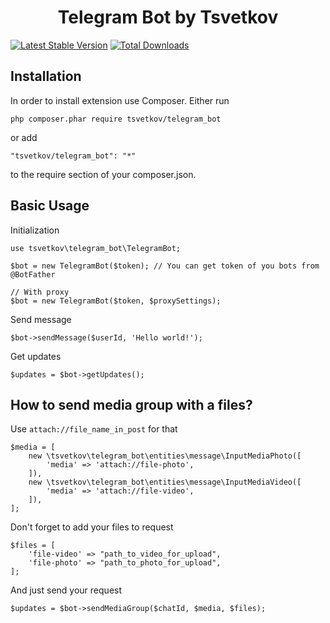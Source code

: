 <p align="center">
    <h1 align="center">Telegram Bot by Tsvetkov</h1>
</p>



[![Latest Stable Version](https://img.shields.io/packagist/v/tsvetkov/telegram_bot.svg)](https://packagist.org/packages/tsvetkov/telegram_bot)
[![Total Downloads](https://img.shields.io/packagist/dt/tsvetkov/telegram_bot.svg)](https://packagist.org/packages/tsvetkov/telegram_bot)

Installation
------------
In order to install extension use Composer. Either run

```
php composer.phar require tsvetkov/telegram_bot
```

or add

```
"tsvetkov/telegram_bot": "*"
```

to the require section of your composer.json.

Basic Usage
-----------

Initialization

```
use tsvetkov\telegram_bot\TelegramBot;

$bot = new TelegramBot($token); // You can get token of you bots from @BotFather

// With proxy
$bot = new TelegramBot($token, $proxySettings);
```

Send message

```
$bot->sendMessage($userId, 'Hello world!');
```

Get updates

```
$updates = $bot->getUpdates();
```

How to send media group with a files?
-----------

Use `attach://file_name_in_post` for that
```
$media = [
    new \tsvetkov\telegram_bot\entities\message\InputMediaPhoto([
        'media' => 'attach://file-photo',
    ]),
    new \tsvetkov\telegram_bot\entities\message\InputMediaVideo([
        'media' => 'attach://file-video',
    ]),
];
```
Don't forget to add your files to request
```
$files = [
    'file-video' => "path_to_video_for_upload",
    'file-photo' => "path_to_photo_for_upload",
];
```
And just send your request
```
$updates = $bot->sendMediaGroup($chatId, $media, $files);
```